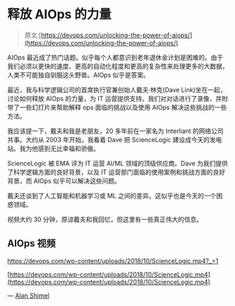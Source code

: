 # 释放 AIOps 的力量

> 原文:[https://devops.com/unlocking-the-power-of-aiops/](https://devops.com/unlocking-the-power-of-aiops/)

AIOps 最近成了热门话题。似乎每个人都意识到老年退休金计划是困难的。由于我们必须以更快的速度、更高的自动化程度和更高的复杂性来处理更多的大数据，人类不可能独自驯服这头野兽。AIOps 似乎是答案。

最近，我与科学逻辑公司的首席执行官兼创始人戴夫·林克(Dave Link)坐在一起，讨论如何释放 AIOps 的力量，为 IT 运营提供支持。我们对对话进行了录像，并附带了一些幻灯片来帮助解释 ops 面临的挑战以及使用 AIOps 解决这些挑战的一些方法。

我应该提一下，戴夫和我是老朋友，20 多年前在一家名为 Interliant 的网络公司共事。大约从 2003 年开始，我看着 Dave 把 ScienceLogic 建设成今天的发电站。我为他感到无比幸福和骄傲。

ScienceLogic 被 EMA 评为 IT 运营 AI/ML 领域的顶级供应商。Dave 为我们提供了科学逻辑方面的良好背景，以及 IT 运营部门面临的使用案例和挑战方面的良好背景，而 AIOps 似乎可以解决这些问题。

戴夫还谈到了人工智能和机器学习或 ML 之间的差异。这似乎也是今天的一个困惑领域。

视频大约 30 分钟，原谅戴夫和我回忆，但这里有一些真正伟大的信息。

## AIOps 视频

 <https://devops.com/wp-content/uploads/2018/10/ScienceLogic.mp4?_=1>

[https://devops.com/wp-content/uploads/2018/10/ScienceLogic.mp4](https://devops.com/wp-content/uploads/2018/10/ScienceLogic.mp4)

— [Alan Shimel](https://devops.com/author/ashimmy/)